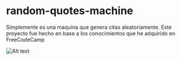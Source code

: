 # random-quotes-machine

Simplemente es una maquina que genera citas aleatoriamente. Este proyecto fue hecho en base a los conocimientos que he adquirido en FreeCodeCamp

![Alt text](../dist/design/preview.png "Preview")
